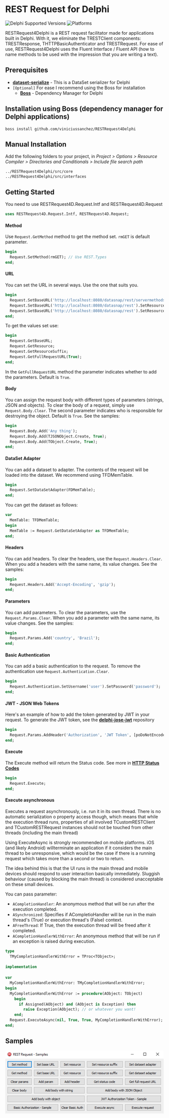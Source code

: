 # REST Request for Delphi
![Delphi Supported Versions](https://img.shields.io/badge/Delphi%20Supported%20Versions-XE3%20and%20ever-blue.svg)
![Platforms](https://img.shields.io/badge/Supported%20platforms-Win32%20and%20Win64-red.svg)
 
RESTRequest4Delphi is a REST request facilitator made for applications built in Delphi. With it, we eliminate the TRESTClient components: TRESTResponse, THTTPBasicAuthenticator and TRESTRequest. For ease of use, RESTRequest4Delphi uses the Fluent Interface / Fluent API (how to name methods to be used with the impression that you are writing a text).
 
## Prerequisites
 * [**dataset-serialize**](https://github.com/viniciussanchez/dataset-serialize) - This is a DataSet serializer for Delphi
 * `[Optional]` For ease I recommend using the Boss for installation
   * [**Boss**](https://github.com/HashLoad/boss) - Dependency Manager for Delphi
 
## Installation using Boss (dependency manager for Delphi applications)
```
boss install github.com/viniciussanchez/RESTRequest4Delphi
```

## Manual Installation
Add the following folders to your project, in *Project > Options > Resource Compiler > Directories and Conditionals > Include file search path*
```
../RESTRequest4Delphi/src/core
../RESTRequest4Delphi/src/interfaces
```

## Getting Started
You need to use RESTRequest4D.Request.Intf and RESTRequest4D.Request
```pascal
uses RESTRequest4D.Request.Intf, RESTRequest4D.Request;
```

#### Method

Use `Request.GetMethod` method to get the method set. `rmGET` is default parameter.

```pascal
begin
  Request.SetMethod(rmGET); // Use REST.Types
end;
``` 

#### URL

You can set the URL in several ways. Use the one that suits you.

```pascal
begin
  Request.SetBaseURL('http://localhost:8080/datasnap/rest/servermethods/method');
  Request.SetBaseURL('http://localhost:8080/datasnap/rest').SetResource('servermethods/method');
  Request.SetBaseURL('http://localhost:8080/datasnap/rest').SetResource('servermethods').SetResourceSuffix('method');
end;
``` 

To get the values set use:

```pascal
begin
  Request.GetBaseURL;
  Request.GetResource;
  Request.GetResourceSuffix;
  Request.GetFullRequestURL(True);
end;
```

In the `GetFullRequestURL` method the parameter indicates whether to add the parameters. Default is `True`.

#### Body

You can assign the request body with different types of parameters (strings, JSON and objects). To clear the body of a request, simply use `Request.Body.Clear`. The second parameter indicates who is responsible for destroying the object. Default is `True`. See the samples:

```pascal
begin
  Request.Body.Add('Any thing');  
  Request.Body.Add(TJSONObject.Create, True);  
  Request.Body.Add(TObject.Create, True);
end;
```

#### DataSet Adapter

You can add a dataset to adapter. The contents of the request will be loaded into the dataset. We recommend using TFDMemTable.

```pascal
begin
  Request.SetDataSetAdapter(FDMemTable);
end;
```

You can get the dataset as follows:

```pascal
var
  MemTable: TFDMemTable;
begin
  MemTable := Request.GetDataSetAdapter as TFDMemTable;
end;
```

#### Headers

You can add headers. To clear the headers, use the `Request.Headers.Clear`. When you add a headers with the same name, its value changes. See the samples:

```pascal
begin
  Request.Headers.Add('Accept-Encoding', 'gzip');
end;
```

#### Parameters

You can add parameters. To clear the parameters, use the `Request.Params.Clear`. When you add a parameter with the same name, its value changes. See the samples:

```pascal
begin
  Request.Params.Add('country', 'Brazil');
end;
```

#### Basic Authentication

You can add a basic authentication to the request. To remove the authentication use `Request.Authentication.Clear`.

```pascal
begin
  Request.Authentication.SetUsername('user').SetPassword('password');
end;
```

#### JWT - JSON Web Tokens

Here's an example of how to add the token generated by JWT in your request. To generate the JWT token, see the [**delphi-jose-jwt**](https://github.com/paolo-rossi/delphi-jose-jwt) repository

```pascal
begin
  Request.Params.AddHeader('Authorization', 'JWT Token', [poDoNotEncode]);
end;
```

#### Execute

The Execute method will return the Status code. See more in [**HTTP Status Codes**](https://httpstatuses.com/)

```pascal
begin
  Request.Execute;
end;
```

#### Execute asynchronous

Executes a request asynchronously, i.e. run it in its own thread. There is no automatic serialization o property access though, which means that while the execution thread runs, properties of all involved TCustomRESTClient and TCustomRESTRequest instances should not be touched from other threads (including the main thread) 

Using ExecuteAsync is strongly recommended on mobile platforms. iOS (and likely Android) willterminate an application if it considers the main thread to be unresponsive, which would be the case if there is a running request which takes more than a second or two to return. 

The idea behind this is that the UI runs in the main thread and mobile devices should respond to user interaction basically immediately. Sluggish behaviour (caused by blocking the main thread) is considered unacceptable on these small devices.

You can pass parameter:
 * `ACompletionHandler`: An anonymous method that will be run after the execution completed.
 * `ASynchronized`: Specifies if ACompletioHandler will be run in the main thread's (True) or execution thread's (False) context.
 * `AFreeThread`: If True, then the execution thread will be freed after it completed.
 * `ACompletionHandlerWithError`: An anonymous method that will be run if an exception is raised during execution.

```pascal
type
  TMyCompletionHandlerWithError = TProc<TObject>;

implementation

var
  MyCompletionHandlerWithError: TMyCompletionHandlerWithError;
begin
  MyCompletionHandlerWithError := procedure(AObject: TObject)
    begin
      if Assigned(AObject) and (AObject is Exception) then
        raise Exception(AObject); // or whatever you want!
    end;
  Request.ExecuteAsync(nil, True, True, MyCompletionHandlerWithError);
end;
```

## Samples

![RESTRequest4D](samples/img/Screenshot_1.png)
